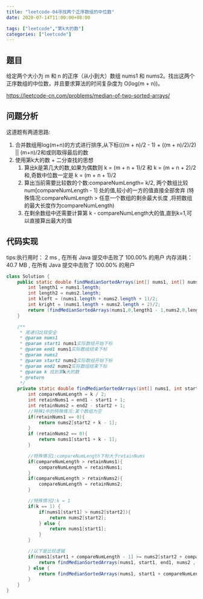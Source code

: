 ```yaml
---
title: "leetcode-04寻找两个正序数组的中位数"
date: 2020-07-14T11:00:00+08:00

tags: ["leetcode","第k大的数"]
categories: ["leetcode"]
---
```


## 题目
给定两个大小为 m 和 n 的正序（从小到大）数组 nums1 和 nums2。找出这两个正序数组的中位数，并且要求算法的时间复杂度为 O(log(m + n))。

https://leetcode-cn.com/problems/median-of-two-sorted-arrays/

## 问题分析
这道题有两道思路:
1. 合并数组用log(m+n)的方式进行排序,从下标(((m + n)/2 - 1) + ((m + n)/2)/2) || (m+n)/2和或则取得最后的数
2. 使用第k大的数 + 二分查找的思想
    1. 算出k是第几大的数,如果为偶数则 k = (m + n + 1)/2 和 k = (m + n + 2)/2 和,奇数中位数一定是 k = (m + n + 1)/2
    2. 算出当前需要比较数的个数:compareNumLength= k/2, 两个数组比较 num[compareNumLength - 1] 处的值,较小的一方的值直接全部舍弃 (特殊情况:compareNumLength > 任意一个数组的剩余最大长度 ,将把数组的最大长度作为compareNumLength)
    3. 在剩余数组中还需要计算第 k - compareNumLength大的值,直到k=1,可以直接算出最大的值
    
## 代码实现

tips:执行用时： 2 ms , 在所有 Java 提交中击败了 100.00% 的用户 内存消耗： 40.7 MB , 在所有 Java 提交中击败了 100.00% 的用户

```java
class Solution {
    public static double findMedianSortedArrays(int[] nums1, int[] nums2) {
        int length1 = nums1.length;
        int length2 = nums2.length;
        int kleft = (nums1.length + nums2.length + 1)/2;
        int kright = (nums1.length + nums2.length + 2)/2;
        return (findMedianSortedArrays(nums1,0,length1 - 1,nums2,0,length2 - 1,kleft) + findMedianSortedArrays(nums1,0,length1 - 1,nums2,0,length2 - 1,kright))/2;
    }

    /**
     * 尾递归比较安全
     * @param nums1
     * @param start1 nums1实际数组开始下标
     * @param end1 nums1实际数组结束下标
     * @param nums2
     * @param start2 nums2实际数组开始下标
     * @param end2 nums2实际数组结束下标
     * @param k 找到第k大的数
     * @return
     */
    private static double findMedianSortedArrays(int[] nums1, int start1, int end1, int[] nums2, int start2, int end2, int k){
        int compareNumLength = k / 2;
        int retainNums1 = end1 - start1 + 1;
        int retainNums2 = end2 - start2 + 1;
        //特殊1中的特殊情况:某个数组为空
        if(retainNums1 == 0){
            return nums2[start2 + k - 1];
        }
        if (retainNums2 == 0){
            return nums1[start1 + k - 1];
        }

        //特殊情况1:compareNumLength下标大于retainNums
        if(compareNumLength > retainNums1){
            compareNumLength = retainNums1;
        }
        if(compareNumLength > retainNums2){
            compareNumLength = retainNums2;
        }

        //特殊情况2:k = 1
        if(k == 1) {
            if(nums1[start1] > nums2[start2]){
                return nums2[start2];
            } else {
                return nums1[start1];
            }
        }

        //以下是比较逻辑
        if(nums1[start1 + compareNumLength - 1] >= nums2[start2 + compareNumLength - 1]){
            return findMedianSortedArrays(nums1, start1, end1, nums2 , start2 + compareNumLength, end2, k - compareNumLength);
        } else {
            return findMedianSortedArrays(nums1, start1 + compareNumLength, end1, nums2 , start2 , end2, k - compareNumLength);
        }
    }
}
```